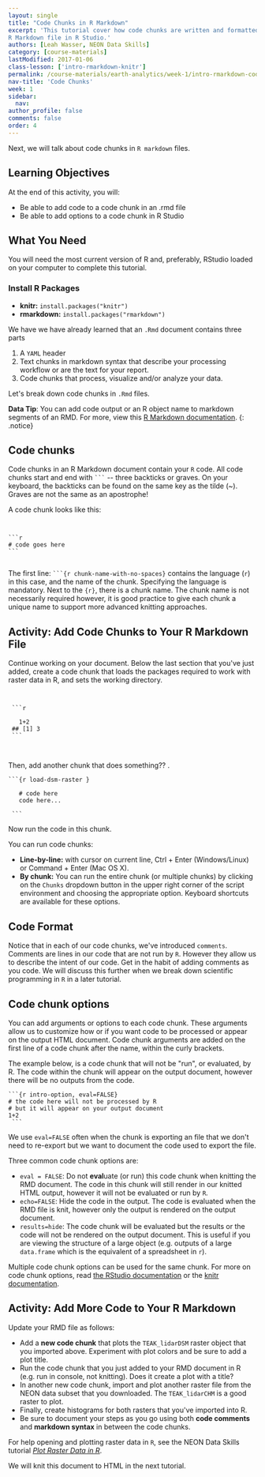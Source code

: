 ```yaml
---
layout: single
title: "Code Chunks in R Markdown"
excerpt: 'This tutorial cover how code chunks are written and formatted within an
R Markdown file in R Studio.'
authors: [Leah Wasser, NEON Data Skills]
category: [course-materials]
lastModified: 2017-01-06
class-lesson: ['intro-rmarkdown-knitr']
permalink: /course-materials/earth-analytics/week-1/intro-rmarkdown-code-chunks/
nav-title: 'Code Chunks'
week: 1
sidebar:
  nav:
author_profile: false
comments: false
order: 4
---
```


Next, we will talk about code chunks in `R markdown` files.

<div class='notice--success' markdown="1">

## <i class="fa fa-graduation-cap" aria-hidden="true"></i> Learning Objectives
At the end of this activity, you will:

* Be able to add code to a code chunk in an .rmd file
* Be able to add options to a code chunk in R Studio

## <i class="fa fa-check-square-o fa-2" aria-hidden="true"></i> What You Need

You will need the most current version of R and, preferably, RStudio loaded on
your computer to complete this tutorial.

### Install R Packages

* **knitr:** `install.packages("knitr")`
* **rmarkdown:** `install.packages("rmarkdown")`

</div>

We have we have already learned that an `.Rmd` document contains three parts

1. A `YAML` header
2. Text chunks in markdown syntax that describe your processing workflow or are the text for your report.
3. Code chunks that process, visualize and/or analyze your data.

Let's break down code chunks in `.Rmd` files.


<i class="fa fa-star"></i> **Data Tip**: You can add code output or an R object
name to markdown segments of an RMD. For more, view this
<a href="http://rmarkdown.rstudio.com/authoring_quick_tour.html#inline_r_code" target="_blank"> R Markdown documentation</a>.
{: .notice}

## Code chunks

Code chunks in an R Markdown document contain your `R` code. All code chunks
 start and end with <code>```</code> -- three backticks or
graves. On your keyboard, the backticks can be found on the same key as the
tilde (~). Graves are not the same as an apostrophe!

A code chunk looks like this:

<pre><code>

```r
# code goes here
```
 </code></pre>

The first line: <code>```{r chunk-name-with-no-spaces}</code> contains the language (`r`) in this case, and the name of the chunk. Specifying
the language is mandatory. Next to the `{r}`, there is a chunk name. The chunk
name is not necessarily required however, it is good practice to give each
chunk a unique name to support more advanced knitting approaches.

<div class="notice--warning" markdown="1">

## <i class="fa fa-pencil-square-o" aria-hidden="true"></i> Activity: Add Code Chunks to Your R Markdown File

Continue working on your document. Below the last section that you've just added,
create a code chunk that loads the packages required to work with raster data
in R, and sets the working directory.

<pre>
<code>
 
 ```r
 
   1+2
 ## [1] 3
 ```
 </code>
 </pre>


Then, add another chunk that does something?? .

<pre><code>```{r load-dsm-raster }

   # code here
   code here...

 ```</code></pre>

Now run the code in this chunk.

You can run code chunks:

* **Line-by-line:** with cursor on current line, Ctrl + Enter (Windows/Linux) or
Command + Enter (Mac OS X).
* **By chunk:** You can run the entire chunk (or multiple chunks) by
clicking on the `Chunks` dropdown button in the upper right corner of the script
environment and choosing the appropriate option. Keyboard shortcuts are
available for these options.

</div>

## Code Format

Notice that in each of our code chunks, we've introduced `comments`. Comments
are lines in our code that are not run by `R`. However they allow us to describe
the intent of our code. Get in the habit of adding comments as you code. We will discuss this further when we break down scientific programming in `R` in a
later tutorial.

## Code chunk options

You can add arguments or options to each code chunk. These arguments allow
us to customize how or if you want code to be
processed or appear on the output HTML document. Code chunk arguments are added on
the first line of a code
chunk after the name, within the curly brackets.

The example below, is a code chunk that will not be "run", or evaluated, by R.
The code within the chunk will appear on the output document, however there
will be no outputs from the code.

<pre><code>```{r intro-option, eval=FALSE}
# the code here will not be processed by R
# but it will appear on your output document
1+2
 ```</code></pre>

We use `eval=FALSE` often when the chunk is exporting an file that we don't
need to re-export but we want to document the code used to export the file.

Three common code chunk options are:

* `eval = FALSE`: Do not **eval**uate (or run) this code chunk when
knitting the RMD document. The code in this chunk will still render in our knitted
HTML output, however it will not be evaluated or run by `R`.
* `echo=FALSE`: Hide the code in the output. The code is
evaluated when the RMD file is knit, however only the output is rendered on the
output document.
* `results=hide`: The code chunk will be evaluated but the results or the code
will not be rendered on the output document. This is useful if you are viewing the
structure of a large object (e.g. outputs of a large `data.frame` which is
  the equivalent of a spreadsheet in `r`).

Multiple code chunk options can be used for the same chunk. For more on code
chunk options, read
<a href="http://rmarkdown.rstudio.com/authoring_rcodechunks.html" target="_blank"> the RStudio documentation</a>
or the
<a href="http://yihui.name/knitr/demo/output/" target="_blank"> knitr documentation</a>.

<div class="notice--warning" markdown="1">

## <i class="fa fa-pencil-square-o" aria-hidden="true"></i> Activity: Add More Code to Your R Markdown

Update your RMD file as follows:

* Add a **new code chunk** that plots the `TEAK_lidarDSM` raster object that you imported above.
Experiment with plot colors and be sure to add a plot title.
* Run the code chunk that you just added to your RMD document in R (e.g. run in console, not
knitting). Does it create a plot with a title?
* In another new code chunk, import and plot another raster file from the NEON data subset
that you downloaded. The `TEAK_lidarCHM` is a good raster to plot.
* Finally, create histograms for both rasters that you've imported into R.
* Be sure to document your steps as you go using both **code comments** and
**markdown syntax** in between the code chunks.

For help opening and plotting raster data in `R`, see the NEON Data Skills tutorial
<a href="http://neondataskills.org/R/Plot-Rasters-In-R/" target="_blank">*Plot Raster Data in R*</a>.

We will knit this document to HTML in the next tutorial.
</div>
